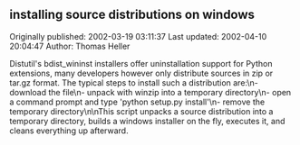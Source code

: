 ## installing source distributions on windows

Originally published: 2002-03-19 03:11:37
Last updated: 2002-04-10 20:04:47
Author: Thomas Heller

Distutil's bdist_wininst installers offer uninstallation support for Python extensions, many developers however only distribute sources in zip or tar.gz format. The typical steps to install such a distribution are:\n- download the file\n- unpack with winzip into a temporary directory\n- open a command prompt and type 'python setup.py install'\n- remove the temporary directory\n\nThis script unpacks a source distribution into a temporary directory, builds a windows installer on the fly, executes it, and cleans everything up afterward.